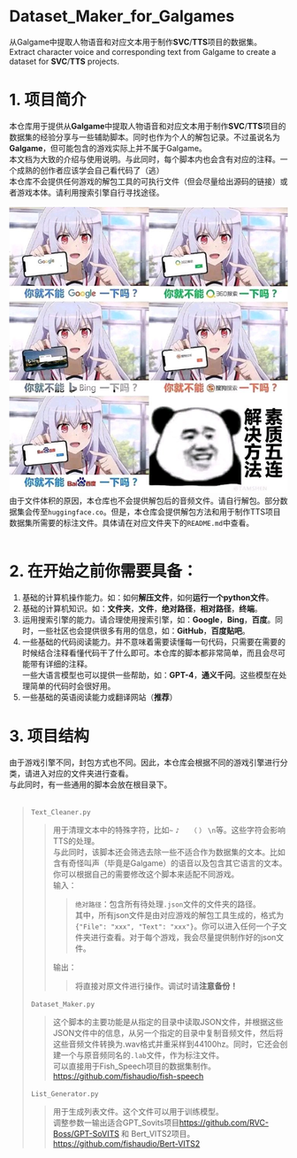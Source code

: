 # Dataset_Maker_for_Galgames
从Galgame中提取人物语音和对应文本用于制作**SVC**/**TTS**项目的数据集。<br>
Extract character voice and corresponding text from Galgame to create a dataset for **SVC**/**TTS** projects.<br>

# 1. 项目简介
本仓库用于提供从**Galgame**中提取人物语音和对应文本用于制作**SVC**/**TTS**项目的数据集的经验分享与一些辅助脚本。同时也作为个人的解包记录。不过虽说名为**Galgame**，但可能包含的游戏实际上并不属于Galgame。<br>
本文档为大致的介绍与使用说明。与此同时，每个脚本内也会含有对应的注释。一个成熟的创作者应该学会自己看代码了（逃）<br>
本仓库不会提供任何游戏的解包工具的可执行文件（但会尽量给出源码的链接）或者游戏本体。请利用搜索引擎自行寻找途径。<br>
<br>
![图片](https://github.com/KitsuneX07/Dataset_Maker_for_Galgames/blob/main/pictures/6bd238950a7b0208a6450fb175d9f2d3562cc822.jpg)
<br>
由于文件体积的原因，本仓库也不会提供解包后的音频文件。请自行解包。部分数据集会传至``huggingface.co``。但是，本仓库会提供解包方法和用于制作TTS项目数据集所需要的标注文件。具体请在对应文件夹下的`README.md`中查看。<br>
<br>
# 2. 在开始之前你需要具备：
1. 基础的计算机操作能力。如：如何**解压文件**，如何**运行一个python文件**。
2. 基础的计算机知识。如：**文件夹**，**文件**，**绝对路径**，**相对路径**，**终端**。
3. 运用搜索引擎的能力。请合理使用搜索引擎，如：**Google**，**Bing**，**百度**。同时，一些社区也会提供很多有用的信息，如：**GitHub**，**百度贴吧**。
4. 一些基础的代码阅读能力。并不意味着需要读懂每一句代码，只需要在需要的时候结合注释看懂代码干了什么即可。本仓库的脚本都非常简单，而且会尽可能带有详细的注释。<br>
一些大语言模型也可以提供一些帮助，如：**GPT-4**，**通义千问**。这些模型在处理简单的代码时会很好用。 <br>
5. 一些基础的英语阅读能力或翻译网站（**推荐**）<br>
# 3. 项目结构
由于游戏引擎不同，封包方式也不同。因此，本仓库会根据不同的游戏引擎进行分类，请进入对应的文件夹进行查看。<br>
与此同时，有一些通用的脚本会放在根目录下。<br>
<br>
>
>`Text_Cleaner.py` 
>> 用于清理文本中的特殊字符，比如`~` `♪` `　` `（` `）` `\n`等。这些字符会影响TTS的处理。<br>
>> 与此同时，该脚本还会筛选去除一些不适合作为数据集的文本。比如含有奇怪叫声（毕竟是Galgame）的语音以及包含其它语言的文本。<br>
>> 你可以根据自己的需要修改这个脚本来适配不同游戏。<br>
>> 输入：
>>> `绝对路径`：包含所有待处理`.json`文件的文件夹的路径。<br>
>>> 其中，所有json文件是由对应游戏的解包工具生成的，格式为`{"File": "xxx", "Text": "xxx"}`。你可以进入任何一个子文件夹进行查看。对于每个游戏，我会尽量提供制作好的json文件。<br>
>>
>> 输出：
>>> 将直接对原文件进行操作。调试时请**注意备份！**<br>
>
> `Dataset_Maker.py`
>> 这个脚本的主要功能是从指定的目录中读取JSON文件，并根据这些JSON文件中的信息，从另一个指定的目录中复制音频文件，然后将这些音频文件转换为.wav格式并重采样到44100hz。同时，它还会创建一个与原音频同名的``.lab``文件，作为标注文件。 <br>
>> 可以直接用于Fish_Speech项目的数据集制作。<https://github.com/fishaudio/fish-speech> <br> 
> 
> 
> `List_Generator.py`
>> 用于生成列表文件。这个文件可以用于训练模型。<br>
>> 调整参数一输出适合GPT_Sovits项目<https://github.com/RVC-Boss/GPT-SoVITS> 和 Bert_VITS2项目。<https://github.com/fishaudio/Bert-VITS2> <br>

